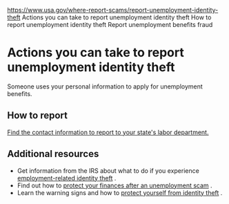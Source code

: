 

https://www.usa.gov/where-report-scams/report-unemployment-identity-theft
Actions you can take to report unemployment identity theft
How to report unemployment identity theft
Report unemployment benefits fraud

# Actions you can take to report unemployment identity theft

Someone uses your personal information to apply for unemployment benefits.

**How to report**
-----------------

[Find the contact information to report to your state's labor department.](https://www.dol.gov/agencies/eta/UIIDtheft#state-directory)

**Additional resources**
------------------------

* Get information from the IRS about what to do if you experience
  [employment-related identity theft](https://www.irs.gov/identity-theft-fraud-scams/employment-related-identity-theft)
  .
* Find out how to
  [protect your finances after an unemployment scam](https://consumer.ftc.gov/consumer-alerts/2020/06/scammer-getting-unemployment-benefits-your-name)
  .
* Learn the warning signs and how to
  [protect yourself from identity theft](https://www.usa.gov/identity-theft)
  .
